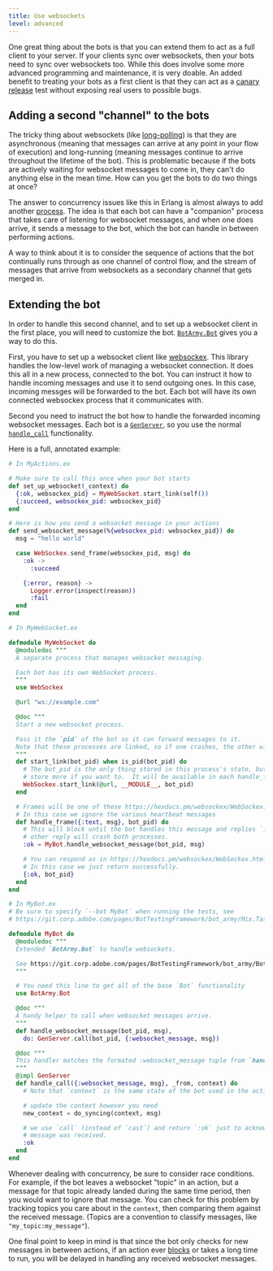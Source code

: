 ```yaml
---
title: Use websockets
level: advanced
---
```


One great thing about the bots is that you can extend them to act as a full client to
your server. If your clients sync over websockets, then your bots need to sync over
websockets too. While this does involve some more advanced programming and
maintenance, it is very doable. An added benefit to treating your bots as a first
client is that they can act as a [canary release] test without exposing real users to
possible bugs.

## Adding a second "channel" to the bots

The tricky thing about websockets (like [long-polling]) is that they are asynchronous
(meaning that messages can arrive at any point in your flow of execution) and
long-running (meaning messages continue to arrive throughout the lifetime of the
bot). This is problematic because if the bots are actively waiting for websocket
messages to come in, they can't do anything else in the mean time. How can you get
the bots to do two things at once?

The answer to concurrency issues like this in Erlang is almost always to add another
[process]. The idea is that each bot can have a "companion" process that takes care
of listening for websocket messages, and when one does arrive, it sends a message to
the bot, which the bot can handle in between performing actions.

A way to think about it is to consider the sequence of actions that the bot
continually runs through as one channel of control flow, and the stream of messages
that arrive from websockets as a secondary channel that gets merged in.

## Extending the bot

In order to handle this second channel, and to set up a websocket client in the first
place, you will need to customize the bot. [`BotArmy.Bot`] gives you a way to do
this.

First, you have to set up a websocket client like [websockex]. This library handles
the low-level work of managing a websocket connection. It does this all in a new
process, connected to the bot. You can instruct it how to handle incoming messages
and use it to send outgoing ones. In this case, incoming messges will be forwarded to
the bot. Each bot will have its own connected websockex process that it communicates
with.

Second you need to instruct the bot how to handle the forwarded incoming websocket
messages. Each bot is a [`GenServer`], so you use the normal [`handle_call`]
functionality.

Here is a full, annotated example:

```elixir
# In MyActions.ex

# Make sure to call this once when your bot starts
def set_up_websocket(_context) do
  {:ok, websockex_pid} = MyWebSocket.start_link(self())
  {:succeed, websockex_pid: websockex_pid}
end

# Here is how you send a websocket message in your actions
def send_websocket_message(%{websockex_pid: websockex_pid}) do
  msg = "hello world"

  case WebSockex.send_frame(websockex_pid, msg) do
    :ok ->
      :succeed

    {:error, reason} ->
      Logger.error(inspect(reason))
      :fail
  end
end

# In MyWebSocket.ex

defmodule MyWebSocket do
  @moduledoc """
  A separate process that manages websocket messaging.

  Each bot has its own WebSocket process.
  """
  use WebSockex

  @url "ws://example.com"

  @doc """
  Start a new websocket process.

  Pass it the `pid` of the bot so it can forward messages to it.
  Note that these processes are linked, so if one crashes, the other will die too.
  """
  def start_link(bot_pid) when is_pid(bot_pid) do
    # The bot_pid is the only thing stored in this process's state, but you could
    # store more if you want to.  It will be available in each handle_frame function.
    WebSockex.start_link(@url, __MODULE__, bot_pid)
  end

  # Frames will be one of these https://hexdocs.pm/websockex/WebSockex.html#t:frame/0
  # In this case we ignore the various heartbeat messages
  def handle_frame({:text, msg}, bot_pid) do
    # This will block until the bot handles this message and replies `:ok`.  Any
    # other reply will crash both processes.
    :ok = MyBot.handle_websocket_message(bot_pid, msg)

    # You can respond as in https://hexdocs.pm/websockex/WebSockex.html#c:handle_frame/2
    # In this case we just return successfully.
    {:ok, bot_pid}
  end
end

# In MyBot.ex
# Be sure to specify `--bot MyBot` when running the tests, see
# https://git.corp.adobe.com/pages/BotTestingFramework/bot_army/Mix.Tasks.Bots.LoadTest.html#content

defmodule MyBot do
  @moduledoc """
  Extended `BotArmy.Bot` to handle websockets.

  See https://git.corp.adobe.com/pages/BotTestingFramework/bot_army/BotArmy.Bot.html#module-extending-the-bot
  """

  # You need this line to get all of the base `Bot` functionality
  use BotArmy.Bot

  @doc """
  A handy helper to call when websocket messages arrive.
  """
  def handle_websocket_message(bot_pid, msg),
    do: GenServer.call(bot_pid, {:websocket_message, msg})

  @doc """
  This handler matches the formated :websocket_message tuple from `handle_websocket_message`.
  """
  @impl GenServer
  def handle_call({:websocket_message, msg}, _from, context) do
    # Note that `context` is the same state of the bot used in the actions.

    # update the context however you need
    new_context = do_syncing(context, msg)

    # we use `call` (instead of `cast`) and return `:ok` just to acknowledge the
    # message was received.
    :ok
  end
end
```

Whenever dealing with concurrency, be sure to consider race conditions. For example,
if the bot leaves a websocket "topic" in an action, but a message for that topic
already landed during the same time period, then you would want to ignore that
message. You can check for this problem by tracking topics you care about in the
`context`, then comparing them against the received message. (Topics are a convention
to classify messages, like `"my_topic:my_message"`).

One final point to keep in mind is that since the bot only checks for new messages in
between actions, if an action ever [blocks] or takes a long time to run, you will be
delayed in handling any received websocket messages.

[canary release]: https://martinfowler.com/bliki/CanaryRelease.html
[long-polling]: ../use-long-polling/
[process]: https://elixir-lang.org/getting-started/processes.html
[`botarmy.bot`]: https://git.corp.adobe.com/pages/BotTestingFramework/bot_army/BotArmy.Bot.html#module-extending-the-bot
[websockex]: https://hexdocs.pm/websockex/readme.html
[`genserver`]: https://hexdocs.pm/elixir/GenServer.html
[`handle_call`]: https://hexdocs.pm/elixir/GenServer.html#c:handle_call/3
[blocks]: ../wait-for-async-results/

